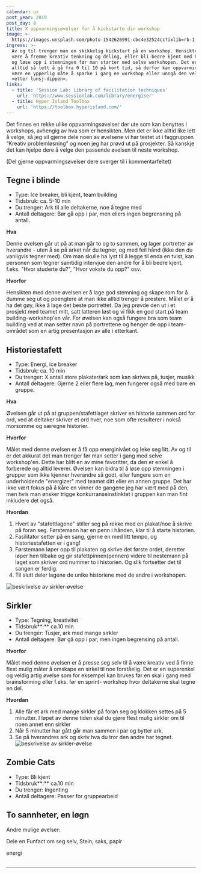 ```yaml
---
calendar: ux
post_year: 2019
post_day: 8
title: X oppvarmingsøvelser for å kickstarte din workshop
image: >-
  https://images.unsplash.com/photo-1542626991-cbc4e32524cc?ixlib=rb-1.2.1&ixid=eyJhcHBfaWQiOjEyMDd9&auto=format&fit=crop&w=1949&q=80
ingress: >-
  Av og til trenger man en skikkelig kickstart på en workshop. Hensikten kan
  være å fremme kreativ tenkning og deling, eller bli bedre kjent med hverandre
  og løse opp i stemningen før man starter med selve workshopen. Det er ikke
  alltid så lett å gå fra 0 til 10 på kort tid, så derfor kan oppvarmingsøvelser
  være en ypperlig måte å sparke i gang en workshop eller unngå den velkjente
  «etter lunsj-dippen».
links:
  - title: 'Session Lab: Library of facilitation techniques'
    url: 'https://www.sessionlab.com/library/energiser'
  - title: Hyper Island Toolbox
    url: 'https://toolbox.hyperisland.com/'
---
```

Det finnes en rekke ulike oppvarmingsøvelser der ute som kan benyttes i workshops, avhengig av hva som er hensikten. Men det er ikke alltid like lett å velge, så jeg vil gjerne dele noen av øvelsene vi har testet ut i faggruppen “Kreativ problemløsning” og noen jeg har prøvd ut på prosjekter. Så kanskje det kan hjelpe dere å velge den passende øvelsen til neste workshop. 

(Del gjerne oppvarmingsøvelser dere sverger til i kommentarfeltet)



## Tegne i blinde

* Type: Ice breaker, bli kjent, team building
* Tidsbruk: ca. 5-10 min
* Du trenger: Ark til alle deltakerne, noe å tegne med
* Antall deltagere: Bør gå opp i par, men ellers ingen begrensning på antall. 

**Hva** 

Denne øvelsen går ut på at man går to og to sammen, og lager portretter av hverandre - uten å se på arket når du tegner, og med feil hånd (ikke den du vanligvis tegner med). Om man skulle ha lyst til å legge til enda en tvist, kan personen som tegner samtidig intervjue den andre for å bli bedre kjent, f.eks. "Hvor studerte du?", "Hvor vokste du opp?" osv. 

**Hvorfor**

Hensikten med denne øvelsen er å lage god stemning og skape rom for å dumme seg ut og poengtere at man ikke alltid trenger å prestere. Målet er å ha det gøy, ikke å lage det beste portrettet. Da jeg prøvde den ut i et prosjekt med teamet mitt, satt latteren løst og vi fikk en god start på team building-workshop'en vår. For øvelsen kan også fungere bra som team building ved at man setter navn på portrettene og henger de opp i team-området som en artig presentasjon av alle i etterkant. 



## Historiestafett

* Type: Energi, ice breaker
* Tidsbruk: ca. 10 min
* Du trenger: X antall store plakater/ark som kan skrives på, tusjer, musikk
* Antall deltagere: Gjerne 2 eller flere lag, men fungerer også med bare en gruppe.

**Hva** 

Øvelsen går ut på at gruppen/stafettlaget skriver en historie sammen ord for ord, ved at deltaker skriver et ord hver, noe som ofte resulterer i nokså morsomme og særegne historier. 

**Hvorfor**

Målet med denne øvelsen er å få opp energinivået og leke seg litt. Av og til er det akkurat det man trenger før man setter i gang med selve workshop'en. Dette har blitt en av mine favoritter, da den er enkel å forberede og alltid leverer. Øvelsen kan bidra til å løse opp stemningen i grupper som ikke kjenner hverandre så godt, eller fungere som en underholdende "energizer" med teamet ditt eller en annen gruppe. Det har ikke vært fokus på å kåre en vinner de gangene jeg har vært med på den, men hvis man ønsker trigge konkurranseinstinktet i gruppen kan man fint inkludere det også. 

**Hvordan**

1. Hvert av "stafettlagene" stiller seg på rekke med en plakat/noe å skrive på foran seg. Førstemann har en penn i hånden, klar til å starte historien.
2. Fasilitator setter på en sang, gjerne en med litt tempo, og historiestafetten er i gang!
3. Førstemann løper opp til plakaten og skrive det første ordet, deretter løper hen tilbake og gir stafettpinnen(pennen) videre til nestemann på laget som skriver ord nummer to i historien. Og slik fortsetter det til sangen er ferdig.
4. Til slutt deler lagene de unike historiene med de andre i workshopen. 

![beskrivelse av sirkler-øvelse](https://i.ibb.co/3dmYdBt/Historiestafett.jpg)



## **Sirkler**

* Type: Tegning, kreativitet
* Tidsbruk**:** ca.10 min
* Du trenger: Tusjer, ark med mange sirkler 
* Antall deltagere: Bør gå opp i par, men ingen begrensing på antall. 

**Hvorfor**

Målet med denne øvelsen er å presse seg selv til å være kreativ ved å finne flest mulig måter å omskape en sirkel til noe forståelig. Det er en superenkel og veldig artig øvelse som for eksempel kan brukes før en skal i gang med brainstorming eller f.eks. før en sprint- workshop hvor deltakerne skal tegne en del. 

**Hvordan**

1. Alle får et ark med mange sirkler på foran seg og klokken settes på 5 minutter. I løpet av denne tiden skal du gjøre flest mulig sirkler om til noen annet enn sirkler
2. Når 5 minutter har gått går man sammen i par og bytter ark. 
3. Se på hverandres ark og skriv hva du tror den andre har tegnet. 
   ![beskrivelse av sirkler-øvelse](https://i.ibb.co/1LqLD03/sirkler-L.png)

## Zombie Cats

* Type: Bli kjent
* Tidsbruk**:** ca.10 min
* Du trenger: Ingenting 
* Antall deltagere: Passer for gruppearbeid



## To sannheter, en løgn

Andre mulige øvelser:

Dele en Funfact om seg selv, Stein, saks, papir

energi

## 

- - -
